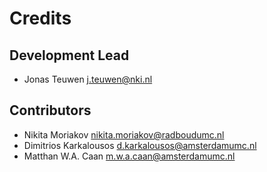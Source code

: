 # Credits

## Development Lead

* Jonas Teuwen <j.teuwen@nki.nl>

## Contributors

* Nikita Moriakov <nikita.moriakov@radboudumc.nl>
* Dimitrios Karkalousos <d.karkalousos@amsterdamumc.nl>
* Matthan W.A. Caan <m.w.a.caan@amsterdamumc.nl>
